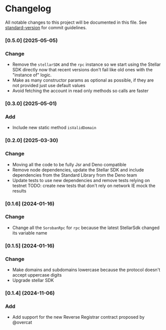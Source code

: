 # Changelog

All notable changes to this project will be documented in this file. See
[standard-version](https://github.com/conventional-changelog/standard-version) for commit guidelines.

### [0.5.0] (2025-05-05)

### Change

- Remove the `stellarSDK` and the `rpc` instance so we start using the Stellar SDK directly now that recent versions
  don't fail like old ones with the "instance of" logic.
- Make as many constructor params as optional as possible, if they are not provided just use default values
- Avoid fetching the account in read only methods so calls are faster

### [0.3.0] (2025-05-01)

### Add

- Include new static method `isValidDomain`

### [0.2.0] (2025-03-30)

### Change

- Moving all the code to be fully Jsr and Deno compatible
- Remove node dependencies, update the Stellar SDK and include dependencies from the Standard Library from the Deno team
- Update tests to use new dependencies and remove tests relying on testnet TODO: create new tests that don't rely on
  network IE mock the results

### [0.1.6] (2024-01-16)

### Change

- Change all the `SorobanRpc` for `rpc` because the latest StellarSdk changed its variable name

### [0.1.5] (2024-01-16)

### Change

- Make domains and subdomains lowercase because the protocol doesn't accept uppercase digits
- Upgrade stellar SDK

### [0.1.4] (2024-11-06)

### Add

- Add support for the new Reverse Registrar contract proposed by @overcat

